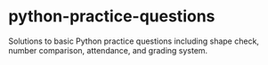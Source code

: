 # python-practice-questions
Solutions to basic Python practice questions including shape check, number comparison, attendance, and grading system.
